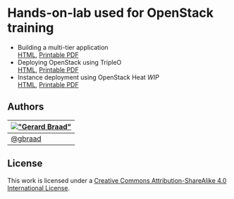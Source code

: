 # Hands-on-lab used for OpenStack training

  * Building a multi-tier application  
    [HTML](building-multitier-application-using-OpenStack.html), 
    [Printable PDF](building-multitier-application-using-OpenStack.pdf)
  * Deploying OpenStack using TripleO  
    [HTML](deploying-OpenStack-using-TripleO.html), 
    [Printable PDF](deploying-OpenStack-using-TripleO.pdf)
  * Instance deployment using OpenStack Heat *WIP*  
    [HTML](deployment-using-OpenStack-Heat.html), 
    [Printable PDF](deployment-using-OpenStack-Heat.pdf)


Authors
-------

| [!["Gerard Braad"](http://gravatar.com/avatar/e466994eea3c2a1672564e45aca844d0.png?s=60)](http://gbraad.nl "Gerard Braad <me@gbraad.nl>") |
|---|
| [@gbraad](https://twitter.com/gbraad)  |


License
-------

This work is licensed under a [Creative Commons Attribution-ShareAlike 4.0 International License](http://creativecommons.org/licenses/by-sa/4.0/).